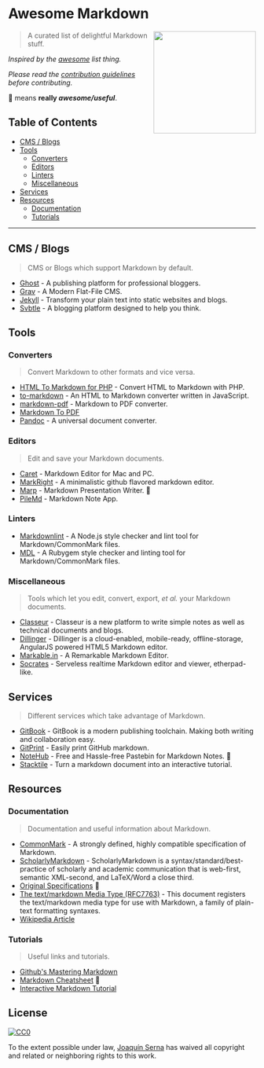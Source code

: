# Awesome Markdown

<img src="https://upload.wikimedia.org/wikipedia/commons/4/48/Markdown-mark.svg" align="right" width="208">

> A curated list of delightful Markdown stuff.

*Inspired by the [awesome](https://github.com/sindresorhus/awesome) list thing.*

*Please read the [contribution guidelines](contributing.md) before contributing.*

:gem: means **really _awesome/useful_**.

## Table of Contents
- [CMS / Blogs](#CMS-Blogs)
- [Tools](#Tools)
	- [Converters](#Converters)
	- [Editors](#Editors)
	- [Linters](#Linters)
    - [Miscellaneous](#Miscellaneous)
- [Services](#Services)
- [Resources](#Resources)
	- [Documentation](#Documentation)
    - [Tutorials](#Tutorials)
    
***

## CMS / Blogs
> CMS or Blogs which support Markdown by default.

- [Ghost](https://blog.ghost.org/markdown/) - A publishing platform for professional bloggers.
- [Grav](https://getgrav.org/) - A Modern Flat-File CMS.
- [Jekyll](https://jekyllrb.com/) - Transform your plain text into static websites and blogs.
- [Svbtle](https://svbtle.com/) - A blogging platform designed to help you think.

## Tools

### Converters

> Convert Markdown to other formats and vice versa.

- [HTML To Markdown for PHP](https://github.com/thephpleague/html-to-markdown) - Convert HTML to Markdown with PHP.
- [to-markdown](https://github.com/domchristie/to-markdown) - An HTML to Markdown converter written in JavaScript.
- [markdown-pdf](https://github.com/alanshaw/markdown-pdf) - Markdown to PDF converter.
- [Markdown To PDF](http://www.markdowntopdf.com/)
- [Pandoc](http://pandoc.org/) - A universal document converter.

### Editors

> Edit and save your Markdown documents.

- [Caret](https://caret.io/) - Markdown Editor for Mac and PC.
- [MarkRight](https://github.com/dvcrn/markright) - A minimalistic github flavored markdown editor.
- [Marp](https://yhatt.github.io/marp/) - Markdown Presentation Writer. :gem:
- [PileMd](https://pilemd.com/) - Markdown Note App.

### Linters

- [Markdownlint](https://github.comigorshubovych/markdownlint-cli) - A Node.js style checker and lint tool for Markdown/CommonMark files.
- [MDL](https://github.com/mivok/markdownlint) - A Rubygem style checker and linting tool for Markdown/CommonMark files.

### Miscellaneous

> Tools which let you edit, convert, export, _et al._ your Markdown documents.

- [Classeur](http://classeur.io/) - Classeur is a new platform to write simple notes as well as technical documents and blogs.
- [Dillinger](http://dillinger.io/) - Dillinger is a cloud-enabled, mobile-ready, offline-storage, AngularJS powered HTML5 Markdown editor.
- [Markable.in](https://markable.in/) - A Remarkable Markdown Editor.
- [Socrates](http://socrates.io/) - Serveless realtime Markdown editor and viewer, etherpad-like.

## Services

> Different services which take advantage of Markdown.

- [GitBook](https://www.gitbook.com/) - GitBook is a modern publishing toolchain. Making both writing and collaboration easy.
- [GitPrint](https://gitprint.com/) - Easily print GitHub markdown.
- [NoteHub](https://notehub.org/) - Free and Hassle-free Pastebin for Markdown Notes. :gem:
- [Stacktile](https://stacktile.io/) - Turn a markdown document into an interactive tutorial.

## Resources

### Documentation

> Documentation and useful information about Markdown.

- [CommonMark](http://commonmark.org/) - A strongly defined, highly compatible specification of Markdown.
- [ScholarlyMarkdown](http://scholarlymarkdown.com/) - ScholarlyMarkdown is a syntax/standard/best-practice of scholarly and academic communication that is web-first, semantic XML-second, and LaTeX/Word a close third.
- [Original Specifications](https://daringfireball.net/projects/markdown/) :gem:
- [The text/markdown Media Type (RFC7763)](https://tools.ietf.org/html/rfc7763) - This document registers the text/markdown media type for use with Markdown, a family of plain-text formatting syntaxes.
- [Wikipedia Article](https://en.wikipedia.org/wiki/Markdown)

### Tutorials

> Useful links and tutorials.

- [Github's Mastering Markdown](https://guides.github.com/features/mastering-markdown/)
- [Markdown Cheatsheet](https://github.com/adam-p/markdown-here/wiki/Markdown-Cheatsheet) :gem:
- [Interactive Markdown Tutorial](http://www.markdowntutorial.com/)

## License

[![CC0](http://mirrors.creativecommons.org/presskit/buttons/88x31/svg/cc-zero.svg)](https://creativecommons.org/publicdomain/zero/1.0/)

To the extent possible under law, [Joaquín Serna](https://github.com/BubuAnabelas) has waived all copyright and related or neighboring rights to this work.
